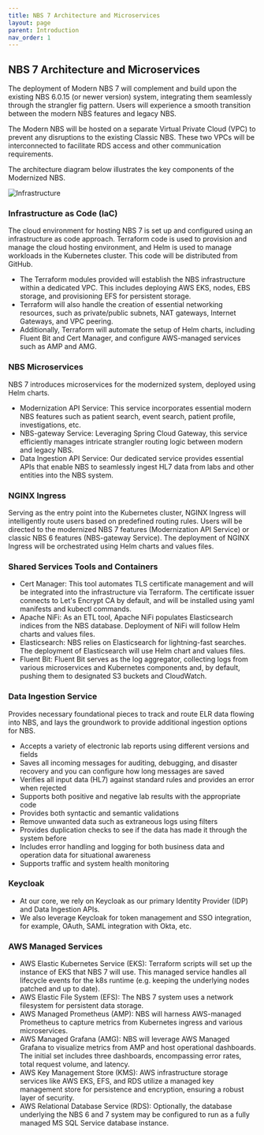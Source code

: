 ```yaml
---
title: NBS 7 Architecture and Microservices
layout: page
parent: Introduction
nav_order: 1
---
```


## NBS 7 Architecture and Microservices
The deployment of Modern NBS 7 will complement and build upon the existing NBS 6.0.15 (or newer version) system, integrating them seamlessly through the strangler fig pattern. Users will experience a smooth transition between the modern NBS features and legacy NBS.

The Modern NBS will be hosted on a separate Virtual Private Cloud (VPC) to prevent any disruptions to the existing Classic NBS. These two VPCs will be interconnected to facilitate RDS access and other communication requirements.

The architecture diagram below illustrates the key components of the Modernized NBS.

![Infrastructure](/docs/1_introduction_Screenshot/nbs7_architecture_and_microservices.png)

### Infrastructure as Code (IaC)
The cloud environment for hosting NBS 7 is set up and configured using an infrastructure as code approach. Terraform code is used to provision and manage the cloud hosting environment, and Helm is used to manage workloads in the Kubernetes cluster. This code will be distributed from GitHub.
- The Terraform modules provided will establish the NBS infrastructure within a dedicated VPC. This includes deploying AWS EKS, nodes, EBS storage, and provisioning EFS for persistent storage.
- Terraform will also handle the creation of essential networking resources, such as private/public subnets, NAT gateways, Internet Gateways, and VPC peering.
- Additionally, Terraform will automate the setup of Helm charts, including Fluent Bit and Cert Manager, and configure AWS-managed services such as AMP and AMG.

### NBS Microservices
NBS 7 introduces microservices for the modernized system, deployed using Helm charts.
- Modernization API Service: This service incorporates essential modern NBS features such as patient search, event search, patient profile, investigations, etc.
- NBS-gateway Service: Leveraging Spring Cloud Gateway, this service efficiently manages intricate strangler routing logic between modern and legacy NBS.
- Data Ingestion API Service: Our dedicated service provides essential APIs that enable NBS to seamlessly ingest HL7 data from labs and other entities into the NBS system.

###  NGINX Ingress 
Serving as the entry point into the Kubernetes cluster, NGINX Ingress will intelligently route users based on predefined routing rules. Users will be directed to the modernized NBS 7 features (Modernization API Service) or classic NBS 6 features (NBS-gateway Service). The deployment of NGINX Ingress will be orchestrated using Helm charts and values files.

### Shared Services Tools and Containers
- Cert Manager: This tool automates TLS certificate management and will be integrated into the infrastructure via Terraform. The certificate issuer connects to Let's Encrypt CA by default, and will be installed using yaml manifests and kubectl commands.
- Apache NiFi: As an ETL tool, Apache NiFi populates Elasticsearch indices from the NBS database. Deployment of NiFi will follow Helm charts and values files.
- Elasticsearch: NBS relies on Elasticsearch for lightning-fast searches. The deployment of Elasticsearch will use Helm chart and values files.
- Fluent Bit: Fluent Bit serves as the log aggregator, collecting logs from various microservices and Kubernetes components and, by default, pushing them to designated S3 buckets and CloudWatch.

### Data Ingestion Service
Provides necessary foundational pieces to track and route ELR data flowing into NBS, and lays the groundwork to provide additional ingestion options for NBS.
- Accepts a variety of electronic lab reports using different versions and fields
- Saves all incoming messages for auditing, debugging, and disaster recovery and you can configure how long messages are saved
- Verifies all input data (HL7) against standard rules and provides an error when rejected
- Supports both positive and negative lab results with the appropriate code
- Provides both syntactic and semantic validations
- Remove unwanted data such as extraneous logs using filters
- Provides duplication checks to see if the data has made it through the system before
- Includes error handling and logging for both business data and operation data for situational awareness
- Supports traffic and system health monitoring

### Keycloak
- At our core, we rely on Keycloak as our primary Identity Provider (IDP) and Data Ingestion APIs.
- We also leverage Keycloak for token management and SSO integration, for example, OAuth, SAML integration with Okta, etc.

### AWS Managed Services
- AWS Elastic Kubernetes Service (EKS): Terraform scripts will set up the instance of EKS that NBS 7 will use. This managed service handles all lifecycle events for the k8s runtime (e.g. keeping the underlying nodes patched and up to date).
- AWS Elastic File System (EFS): The NBS 7 system uses a network filesystem for persistent data storage.
- AWS Managed Prometheus (AMP): NBS will harness AWS-managed Prometheus to capture metrics from Kubernetes ingress and various microservices.
- AWS Managed Grafana (AMG): NBS will leverage AWS Managed Grafana to visualize metrics from AMP and host operational dashboards. The initial set includes three dashboards, encompassing error rates, total request volume, and latency.
- AWS Key Management Store (KMS): AWS infrastructure storage services like AWS EKS, EFS, and RDS utilize a managed key management store for persistence and encryption, ensuring a robust layer of security.
- AWS Relational Database Service (RDS): Optionally, the database underlying the NBS 6 and 7 system may be configured to run as a fully managed MS SQL Service database instance.